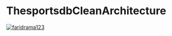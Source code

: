 # ThesportsdbCleanArchitecture

[![faridrama123](https://circleci.com/gh/faridrama123/ThesportsdbCleanArchitecture.svg?style=svg)](https://circleci.com/gh/faridrama123/ThesportsdbCleanArchitecture)
